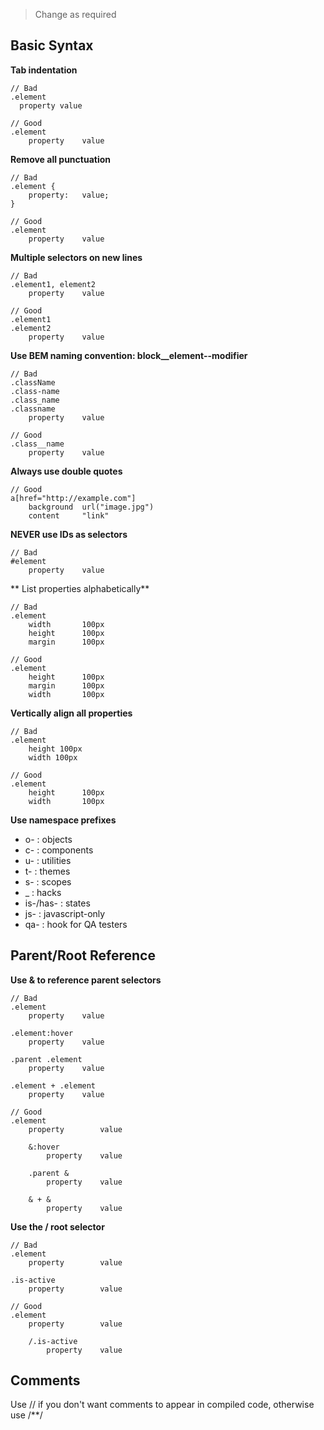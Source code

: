 > Change as required

## Basic Syntax

**Tab indentation**

	// Bad
	.element
	  property value

	// Good
	.element
		property	value

**Remove all punctuation**

	// Bad
	.element {
		property: 	value;
	}

	// Good
	.element
		property	value

**Multiple selectors on new lines**

	// Bad
	.element1, element2
		property	value

	// Good
	.element1
	.element2
		property	value

**Use BEM naming convention: block__element--modifier**

	// Bad
	.className
	.class-name
	.class_name
	.classname
		property	value

	// Good
	.class__name
		property	value

**Always use double quotes**

	// Good
	a[href="http://example.com"]
		background	url("image.jpg")
		content		"link"

**NEVER use IDs as selectors**

	// Bad
	#element
		property	value

** List properties alphabetically**

	// Bad
	.element
		width		100px
		height		100px
		margin		100px

	// Good
	.element
		height		100px
		margin		100px
		width		100px

**Vertically align all properties**

	// Bad
	.element
		height 100px
		width 100px

	// Good
	.element
		height		100px
		width		100px

**Use namespace prefixes**

* o-		: objects
* c-		: components
* u-		: utilities
* t-		: themes
* s-		: scopes
* _ 		: hacks
* is-/has-	: states
* js-		: javascript-only
* qa-		: hook for QA testers

## Parent/Root Reference

**Use & to reference parent selectors**

	// Bad
	.element
		property	value

	.element:hover
		property	value

	.parent .element
		property	value

	.element + .element
		property	value

	// Good
	.element
		property		value

		&:hover
			property	value

		.parent &
			property	value

		& + &
			property	value

**Use the / root selector**

	// Bad
	.element
		property		value

	.is-active
		property		value

	// Good
	.element
		property		value

		/.is-active
			property	value

## Comments

Use // if you don't want comments to appear in compiled code, otherwise use /**/